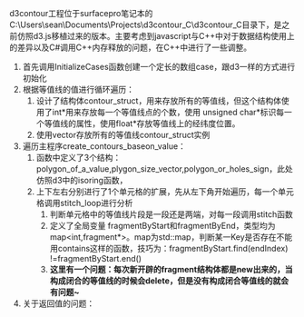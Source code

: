 d3contour工程位于surfacepro笔记本的C:\Users\sean\Documents\Projects\d3contour\_C\d3contour\_C目录下，是之前仿照d3.js移植过来的版本。主要考虑到javascript与C++中对于数据结构使用上的差异以及C\#调用C++内存释放的问题，在C++中进行了一些调整。

1. 首先调用InitializeCases函数创建一个定长的数组case，跟d3一样的方式进行初始化
2. 根据等值线的值进行循环遍历：
   1. 设计了结构体contour\_struct，用来存放所有的等值线，但这个结构体使用了int\*用来存放每一个等值线点的个数，使用 unsigned char\*标识每一个等值线的属性，使用float\*存放等值线上的经纬度位置。
   2. 使用vector存放所有的等值线contour\_struct实例
3. 遍历主程序create\_contours\_baseon\_value：
   1. 函数中定义了3个结构：polygon\_of\_a\_value,plygon\_size\_vector,polygon\_or\_holes\_sign，此处仿照d3中的isoring函数，
   2. 上下左右分别进行了1个单元格的扩展，先从左下角开始遍历，每一个单元格调用stitch\_loop进行分析
      1. 判断单元格中的等值线片段是一段还是两端，对每一段调用stitch函数
      2. 定义了全局变量 fragmentByStart和fragmentByEnd，类型均为map&lt;int,fragment\*&gt;。map为std::map，判断某一Key是否存在不能用contains这样的函数，技巧为：fragmentByStart.find\(endIndex\) !=fragmentByStart.end\(\)
      3. **这里有一个问题：每次新开辟的fragment结构体都是new出来的，当构成闭合的等值线的时候会delete，但是没有构成闭合等值线的就会有问题~**
4. 关于返回值的问题：




